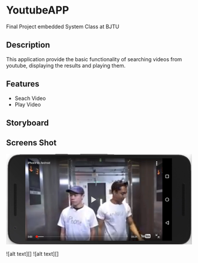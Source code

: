 # YoutubeAPP
Final Project embedded System Class at BJTU

## Description
This application provide the basic functionality of searching videos from youtube, displaying the results and playing them.

## Features
- Seach Video
- Play Video

## Storyboard

## Screens Shot

![alt text](https://github.com/Valent1Poisson/YoutubeAPP/blob/master/video.png)



![alt text][]
![alt text][]
